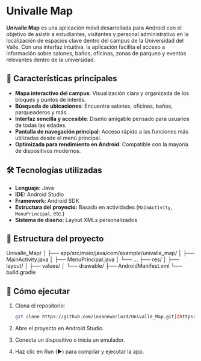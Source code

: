 # Univalle Map

**Univalle Map** es una aplicación móvil desarrollada para Android con el objetivo
de asistir a estudiantes, visitantes y personal administrativo en la localización de
espacios clave dentro del campus de la Universidad del Valle. Con una interfaz intuitiva, 
la aplicación facilita el acceso a información sobre salones, baños, oficinas, 
zonas de parqueo y eventos relevantes dentro de la universidad.

## 📱 Características principales

- **Mapa interactivo del campus**: Visualización clara y organizada de los bloques y puntos de interés.
- **Búsqueda de ubicaciones**: Encuentra salones, oficinas, baños, parqueaderos y más.
- **Interfaz sencilla y accesible**: Diseño amigable pensado para usuarios de todas las edades.
- **Pantalla de navegación principal**: Acceso rápido a las funciones más utilizadas desde el menú principal.
- **Optimizada para rendimiento en Android**: Compatible con la mayoría de dispositivos modernos.

## 🛠️ Tecnologías utilizadas

- **Lenguaje:** Java
- **IDE:** Android Studio
- **Framework:** Android SDK
- **Estructura del proyecto:** Basado en actividades (`MainActivity`, `MenuPrincipal`, etc.)
- **Sistema de diseño:** Layout XMLs personalizados

## 📂 Estructura del proyecto
Univalle_Map/
│
├── app/src/main/java/com/example/univalle_map/
│ ├── MainActivity.java
│ ├── MenuPrincipal.java
│ └── ...
├── res/
│ ├── layout/
│ ├── values/
│ └── drawable/
├── AndroidManifest.xml
└── build.gradle

## 🚀 Cómo ejecutar

1. Clona el repositorio:
   ```bash
   git clone https://github.com/insanewarlord/Univalle_Map.git](https://github.com/NilsonSytaxError39/Unimap.git
2. Abre el proyecto en Android Studio.

3. Conecta un dispositivo o inicia un emulador.

4. Haz clic en Run (▶️) para compilar y ejecutar la app.
